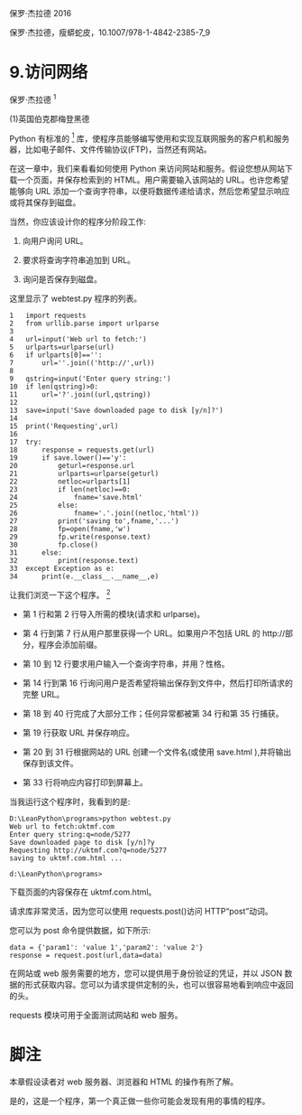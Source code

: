 保罗·杰拉德 2016

保罗·杰拉德，瘦蟒蛇皮，10.1007/978-1-4842-2385-7_9

# 9.访问网络

保罗·杰拉德 <sup class="calibre14">1</sup>

(1)英国伯克郡梅登黑德

Python 有标准的 [<sup class="calibre4">1</sup>](#Fn1) 库，使程序员能够编写使用和实现互联网服务的客户机和服务器，比如电子邮件、文件传输协议(FTP)，当然还有网站。

在这一章中，我们来看看如何使用 Python 来访问网站和服务。假设您想从网站下载一个页面，并保存检索到的 HTML。用户需要输入该网站的 URL。也许您希望能够向 URL 添加一个查询字符串，以便将数据传递给请求，然后您希望显示响应或将其保存到磁盘。

当然，你应该设计你的程序分阶段工作:

1.  向用户询问 URL。

2.  要求将查询字符串追加到 URL。

3.  询问是否保存到磁盘。

这里显示了 webtest.py 程序的列表。

```
1   import requests
2   from urllib.parse import urlparse
3   
4   url=input('Web url to fetch:')
5   urlparts=urlparse(url)
6   if urlparts[0]=='':
7       url=''.join(('http://',url))
8   
9   qstring=input('Enter query string:')
10  if len(qstring)>0:
11      url='?'.join((url,qstring))
12  
13  save=input('Save downloaded page to disk [y/n]?')
14      
15  print('Requesting',url)
16  
17  try:
18      response = requests.get(url)
19      if save.lower()=='y':
20          geturl=response.url
21          urlparts=urlparse(geturl)
22          netloc=urlparts[1]
23          if len(netloc)==0:
24              fname='save.html'
25          else:
26              fname='.'.join((netloc,'html'))
27          print('saving to',fname,'...')
28          fp=open(fname,'w')
29          fp.write(response.text)
30          fp.close()
31      else:
32          print(response.text)
33  except Exception as e:
34      print(e.__class__.__name__,e)
```

让我们浏览一下这个程序。 [<sup class="calibre4">2</sup>](#Fn2)

*   第 1 行和第 2 行导入所需的模块(请求和 urlparse)。

*   第 4 行到第 7 行从用户那里获得一个 URL。如果用户不包括 URL 的 http://部分，程序会添加前缀。

*   第 10 到 12 行要求用户输入一个查询字符串，并用？性格。

*   第 14 行到第 16 行询问用户是否希望将输出保存到文件中，然后打印所请求的完整 URL。

*   第 18 到 40 行完成了大部分工作；任何异常都被第 34 行和第 35 行捕获。

*   第 19 行获取 URL 并保存响应。

*   第 20 到 31 行根据网站的 URL 创建一个文件名(或使用 save.html ),并将输出保存到该文件。

*   第 33 行将响应内容打印到屏幕上。

当我运行这个程序时，我看到的是:

```
D:\LeanPython\programs>python webtest.py
Web url to fetch:uktmf.com
Enter query string:q=node/5277
Save downloaded page to disk [y/n]?y
Requesting http://uktmf.com?q=node/5277
saving to uktmf.com.html ...

d:\LeanPython\programs>
```

下载页面的内容保存在 uktmf.com.html。

请求库非常灵活，因为您可以使用 requests.post()访问 HTTP“post”动词。

您可以为 post 命令提供数据，如下所示:

```
data = {'param1': 'value 1','param2': 'value 2'}
response = request.post(url,data=data)
```

在网站或 web 服务需要的地方，您可以提供用于身份验证的凭证，并以 JSON 数据的形式获取内容。您可以为请求提供定制的头，也可以很容易地看到响应中返回的头。

requests 模块可用于全面测试网站和 web 服务。

# 脚注

本章假设读者对 web 服务器、浏览器和 HTML 的操作有所了解。

是的，这是一个程序，第一个真正做一些你可能会发现有用的事情的程序。